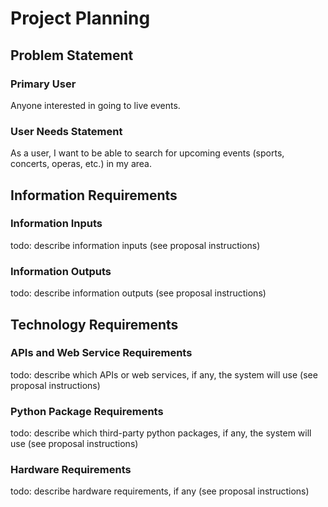# Project Planning

## Problem Statement

### Primary User

Anyone interested in going to live events.

### User Needs Statement

As a user, I want to be able to search for upcoming events (sports, concerts, operas, etc.) in my area. 

## Information Requirements

### Information Inputs

todo: describe information inputs (see proposal instructions)

### Information Outputs

todo: describe information outputs (see proposal instructions)

## Technology Requirements

### APIs and Web Service Requirements

todo: describe which APIs or web services, if any, the system will use (see proposal instructions)

### Python Package Requirements

todo: describe which third-party python packages, if any, the system will use (see proposal instructions)

### Hardware Requirements

todo: describe hardware requirements, if any (see proposal instructions)
